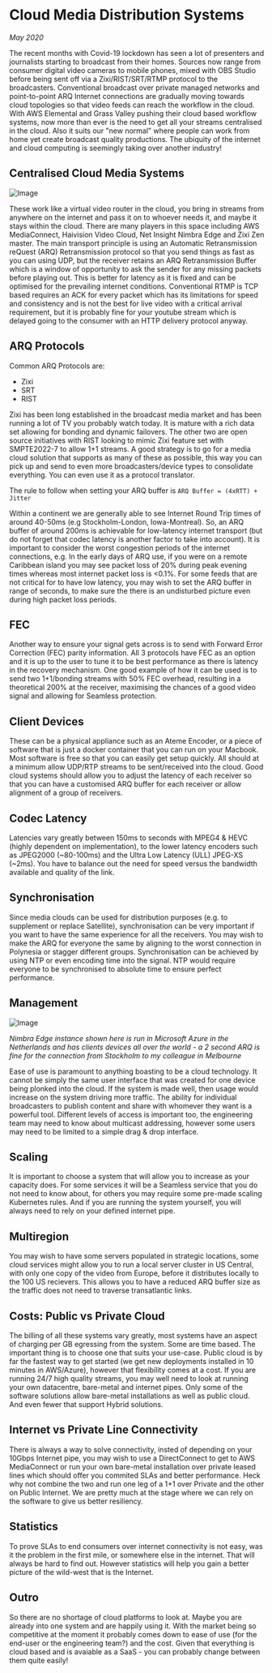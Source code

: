 # Cloud Media Distribution Systems
_May 2020_

The recent months with Covid-19 lockdown has seen a lot of presenters and journalists starting to broadcast from their homes. Sources now range from consumer digital video cameras to mobile phones, mixed with OBS Studio before being sent off via a Zixi/RIST/SRT/RTMP protocol to the broadcasters. Conventional broadcast over private managed networks and point-to-point ARQ Internet connections are gradually moving towards cloud topologies so that video feeds can reach the workflow in the cloud. With AWS Elemental and Grass Valley pushing their cloud based workflow systems, now more than ever is the need to get all your streams centralised in the cloud. Also it suits our "new normal" where people can work from home yet create broadcast quality productions. The ubiquity of the internet and cloud computing is seemingly taking over another industry! 

## Centralised Cloud Media Systems

![Image](./media-cloud01.jpg)

These work like a virtual video router in the cloud, you bring in streams from anywhere on the internet and pass it on to whoever needs it, and maybe it stays within the cloud. There are many players in this space including AWS MediaConnect, Haivision Video Cloud, Net Insight Nimbra Edge and Zixi Zen master. The main transport principle is using an Automatic Retransmission reQuest (ARQ) Retransmission protocol so that you send things as fast as you can using UDP, but the receiver retains an ARQ Retransmission Buffer which is a window of opportunity to ask the sender for any missing packets before playing out. This is better for latency as it is fixed and can be optimised for the prevailing internet conditions. Conventional RTMP is TCP based requires an ACK for every packet which has its limitations for speed and consistency and is not the best for live video with a critical arrival requirement, but it is probably fine for your youtube stream which is delayed going to the consumer with an HTTP delivery protocol anyway.


## ARQ Protocols
Common ARQ Protocols are:
- Zixi
- SRT
- RIST 

Zixi has been long established in the broadcast media market and has been running a lot of TV you probably watch today. It is mature with a rich data set allowing for bonding and dynamic failovers. The other two are open source initiatives with RIST looking to mimic Zixi feature set with SMPTE2022-7 to allow 1+1 streams. A good strategy is to go for a media cloud solution that supports as many of these as possible, this way you can pick up and send to even more broadcasters/device types to consolidate everything. You can even use it as a protocol translator.

The rule to follow when setting your ARQ buffer is `ARQ Buffer = (4xRTT) + Jitter`

Within a continent we are generally able to see Internet Round Trip times of around 40-50ms (e.g Stockholm-London, Iowa-Montreal). So, an ARQ buffer of around 200ms is achievable for low-latency internet transport (but do not forget that codec latency is another factor to take into account). It is important to consider the worst congestion periods of the internet connections, e.g. In the early days of ARQ use, if you were on a remote Caribbean island you may see packet loss of 20% during peak evening times whereas most internet packet loss is <0.1%. For some feeds that are not critical for to have low latency, you may wish to set the ARQ buffer in range of seconds, to make sure the there is an undisturbed picture even during high packet loss periods.

## FEC
Another way to ensure your signal gets across is to send with Forward Error Correction (FEC) parity information. All 3 protocols have FEC as an option and it is up to the user to tune it to be best performance as there is latency in the recovery mechanism. One good example of how it can be used is to send two 1+1/bonding streams with 50% FEC overhead, resulting in a theoretical 200% at the receiver, maximising the chances of a good video signal and allowing for Seamless protection.

## Client Devices
These can be a physical appliance such as an Ateme Encoder, or a piece of software that is just a docker container that you can run on your Macbook. Most software is free so that you can easily get setup quickly. All should at a minimum allow UDP/RTP streams to be sent/received into the cloud. Good cloud systems should allow you to adjust the latency of each receiver so that you can have a customised ARQ buffer for each receiver or allow alignment of a group of receivers.

## Codec Latency
Latencies vary greatly between 150ms to seconds with MPEG4 & HEVC (highly dependent on implementation), to the lower latency encoders such as JPEG2000 (~80-100ms) and the Ultra Low Latency (ULL) JPEG-XS (~2ms). You have to balance out the need for speed versus the bandwidth available and quality of the link.

## Synchronisation
Since media clouds can be used for distribution purposes (e.g. to supplement or replace Satellite), synchronisation can be very important if you want to have the same experience for all the receivers. You may wish to make the ARQ for everyone the same by aligning to the worst connection in Polynesia or stagger different groups. Synchronisation can be achieved by using NTP or even encoding time into the signal. NTP would require everyone to be synchronised to absolute time to ensure perfect performance.

## Management

![Image](./nimbraedge01.jpg)

_Nimbra Edge instance shown here is run in Microsoft Azure in the Netherlands and has clients devices all over the world - a 2 second ARQ is fine for the connection from Stockholm to my colleague in Melbourne_

Ease of use is paramount to anything boasting to be a cloud technology. It cannot be simply the same user interface that was created for one device being plonked into the cloud. If the system is made well, then usage would increase on the system driving more traffic. The ability for individual broadcasters to publish content and share with whomever they want is a powerful tool. Different levels of access is important too, the engineering team may need to know about multicast addressing, however some users may need to be limited to a simple drag & drop interface.

## Scaling

It is important to choose a system that will allow you to increase as your capacity does. For some services it will be a Seamless service that you do not need to know about, for others you may require some pre-made scaling Kubernetes rules. And if you are running the system yourself, you will always need to rely on your defined internet pipe.

## Multiregion

You may wish to have some servers populated in strategic locations, some cloud services might allow you to run a local server cluster in US Central, with only one copy of the video from Europe, before it distributes locally to the 100 US recievers. This allows you to have a reduced ARQ buffer size as the traffic does not need to traverse transatlantic links.

## Costs: Public vs Private Cloud

The billing of all these systems vary greatly, most systems have an aspect of charging per GB egressing from the system. Some are time based. The important thing is to choose one that suits your use-case. Public cloud is by far the fastest way to get started (we get new deployments installed in 10 minutes in AWS/Azure), however that flexibility comes at a cost. If you are running 24/7 high quality streams, you may well need to look at running your own datacentre, bare-metal and internet pipes. Only some of the software solutions allow bare-metal installations as well as public cloud. And even fewer that support Hybrid solutions.

## Internet vs Private Line Connectivity

There is always a way to solve connectivity, insted of depending on your 10Gbps Internet pipe, you may wish to use a DirectConnect to get to AWS MediaConnect or run your own bare-metal installation over private leased lines which should offer you commited SLAs and better performance. Heck why not combine the two and run one leg of a 1+1 over Private and the other on Public Internet. We are pretty much at the stage where we can rely on the software to give us better resiliency.


## Statistics

To prove SLAs to end consumers over internet connectivity is not easy, was it the problem in the first mile, or somewhere else in the internet. That will always be hard to find out. However statistics will help you gain a better picture of the wild-west that is the Internet.


## Outro
So there are no shortage of cloud platforms to look at. Maybe you are already into one system and are happily using it. With the market being so competitive at the moment it probably comes down to ease of use (for the end-user or the engineering team?) and the cost. Given that everything is cloud based and is avaiable as a SaaS - you can probably change between them quite easily!


